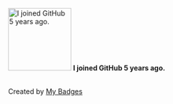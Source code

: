 <img src="https://my-badges.github.io/my-badges/github-anniversary-5.png" alt="I joined GitHub 5 years ago." title="I joined GitHub 5 years ago." width="128">
<strong>I joined GitHub 5 years ago.</strong>
<br><br>




Created by <a href="https://github.com/my-badges/my-badges">My Badges</a>
